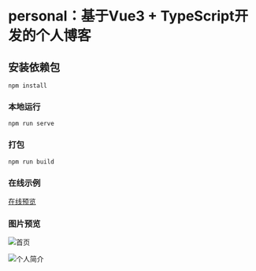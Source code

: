 # personal：基于Vue3 + TypeScript开发的个人博客


## 安装依赖包
```
npm install
```

### 本地运行
```
npm run serve
```

### 打包
```
npm run build
```

### 在线示例
[在线预览](https://laqtxy.gitee.io/personal-profile/#/)

### 图片预览
![首页](https://gitee.com/laqtxy/applet-picture/raw/c1fd40b0fdd835f1f028ee4bb40728cfd29bfe30/laqGamePic/personal/1654079700352.jpg)

![个人简介](https://gitee.com/laqtxy/applet-picture/raw/c1fd40b0fdd835f1f028ee4bb40728cfd29bfe30/laqGamePic/personal/1654079700370.jpg)

